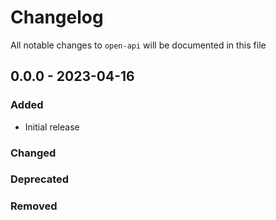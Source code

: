 # Changelog

All notable changes to `open-api` will be documented in this file

## 0.0.0 - 2023-04-16

### Added

- Initial release

### Changed

### Deprecated

### Removed

